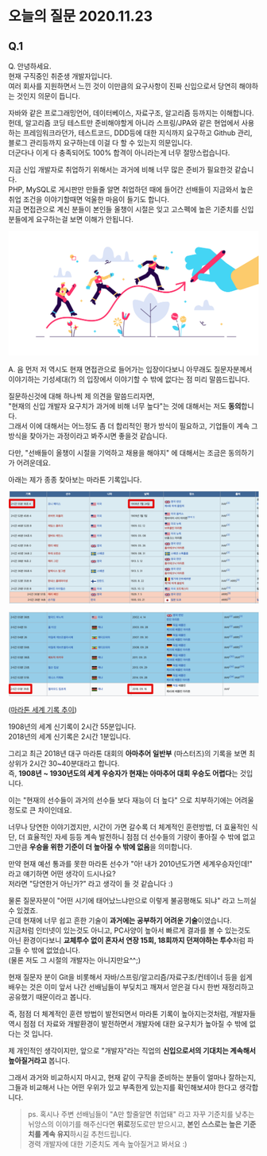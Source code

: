 # 오늘의 질문 2020.11.23

## Q.1

Q. 안녕하세요.  
현재 구직중인 취준생 개발자입니다.  
여러 회사를 지원하면서 느낀 것이 이만큼의 요구사항이 진짜 신입으로서 당연히 해야하는 것인지 의문이 듭니다.  
  
자바와 같은 프로그래밍언어, 데이터베이스, 자료구조, 알고리즘 등까지는 이해합니다.  
헌데, 알고리즘 코딩 테스트만 준비해야할게 아니라 스프링/JPA와 같은 현업에서 사용하는 프레임워크라던가, 테스트코드, DDD등에 대한 지식까지 요구하고 Github 관리, 블로그 관리등까지 요구하는데 이걸 다 할 수 있는지 의문입니다.  
더군다나 이게 다 충족되어도 100% 합격이 아니라는게 너무 절망스럽습니다.  
  
지금 신입 개발자로 취업하기 위해서는 과거에 비해 너무 많은 준비가 필요한것 같습니다.  
PHP, MySQL로 게시판만 만들줄 알면 취업하던 때에 들어간 선배들이 지금와서 높은 취업 조건을 이야기할때면 억울한 마음이 들기도 합니다.  
지금 면접관으로 계신 분들이 본인들 올챙이 시절은 잊고 고스펙에 높은 기준치를 신입 분들에게 요구하는걸 보면 이해가 안됩니다.


[![up](./images/up.jpg)](https://www.freepik.com/premium-vector/chart-line-concept-t-tiny-business-people-illustration_10140597.htm)

A. 음 먼저 저 역시도 현재 면접관으로 들어가는 입장이다보니 아무래도 질문자분께서 이야기하는 기성세대(?) 의 입장에서 이야기할 수 밖에 없다는 점 미리 말씀드립니다.  
  
질문하신것에 대해 하나씩 제 의견을 말씀드리자면,  
"현재의 신입 개발자 요구치가 과거에 비해 너무 높다"는 것에 대해서는 저도 **동의**합니다.  
그래서 이에 대해서는 어느정도 좀 더 합리적인 평가 방식이 필요하고, 기업들이 계속 그 방식을 찾아가는 과정이라고 봐주시면 좋을것 같습니다.  
  
다만, "선배들이 올챙이 시절을 기억하고 채용을 해야지" 에 대해서는 조금은 동의하기가 어려운데요.  
  
아래는 제가 종종 찾아보는 마라톤 기록입니다.

![log1](./images/log1.png)

![log2](./images/log2.png)

([마라톤 세계 기록 추이](https://ko.wikipedia.org/wiki/%EB%A7%88%EB%9D%BC%ED%86%A4_%EC%84%B8%EA%B3%84_%EA%B8%B0%EB%A1%9D_%EC%B6%94%EC%9D%B4))  
  
1908년의 세계 신기록이 2시간 55분입니다.  
2018년의 세계 신기록은 2시간 1분입니다.  
  
그리고 최근 2018년 대구 마라톤 대회의 **아마추어 일반부** (마스터즈)의 기록을 보면 최상위가 2시간 30~40분대라고 합니다.  
즉, **1908년 ~ 1930년도의 세계 우승자가 현재는 아마추어 대회 우승도 어렵다**는 것입니다.  
  
이는 "현재의 선수들이 과거의 선수들 보다 재능이 더 높다" 으로 치부하기에는 어려울정도로 큰 차이인데요.  
  
너무나 당연한 이야기겠지만, 시간이 가면 갈수록 더 체계적인 훈련방법, 더 효율적인 식단, 더 효율적인 자세 등등 계속 발전하니 점점 더 선수들의 기량이 좋아질 수 밖에 없고 그만큼 **우승을 위한 기준이 더 높아질 수 밖에 없음**을 의미합니다.  
  
만약 현재 예선 통과를 못한 마라톤 선수가 "아! 내가 2010년도가면 세계우승자인데!" 라고 얘기하면 어떤 생각이 드시나요?  
저라면 "당연한거 아닌가?" 라고 생각이 들 것 같습니다 :)  
  
물론 질문자분이 "어떤 시기에 태어났느냐만으로 이렇게 불공평해도 되냐" 라고 느끼실 수 있겠죠.  
근데 현재에 너무 쉽고 흔한 기술이 **과거에는 공부하기 어려운 기술**이였습니다.  
지금처럼 인터넷이 있는것도 아니고, PC사양이 높아서 빠르게 결과를 볼 수 있는것도 아닌 환경이다보니 **교체투수 없이 혼자서 연장 15회, 18회까지  던져야하는 투수**처럼 파고들 수 밖에 없었습니다.  
(물론 저도 그 시절의 개발자는 아니지만요^^;)  
  
현재 질문자 분이 Git을 비롯해서 자바/스프링/알고리즘/자료구조/컨테이너 등을 쉽게 배우는 것은 이미 앞서 나간 선배님들이 부딪치고 깨져서 얻은걸 다시 한번 재정리하고 공유했기 때문이라고 봅니다.  
  
즉, 점점 더 체계적인 훈련 방법이 발전되면서 마라톤 기록이 높아지는것처럼, 개발자들 역시 점점 더 자료와 개발환경이 발전하면서 개발자에 대한 요구치가 높아질 수 밖에 없다는 것 입니다.  
  
제 개인적인 생각이지만, 앞으로 "개발자"라는 직업의 **신입으로서의 기대치는 계속해서 높아질거라고** 봅니다.  
  
그래서 과거와 비교하시지 마시고, 현재 같이 구직을 준비하는 분들이 얼마나 잘하는지, 그들과 비교해서 나는 어떤 우위가 있고 부족한게 있는지를 확인해보셔야 한다고 생각합니다.  
  
> ps. 혹시나 주변 선배님들이 "A만 할줄알면 취업돼" 라고 자꾸 기준치를 낮추는 뉘앙스의 이야기를 해주신다면 **위로**정도로만 받으시고, **본인 스스로는 높은 기준치를 계속 유지**하시길 추천드립니다.  
> 경력 개발자에 대한 기준치도 계속 높아질거고 봐서요 :)


